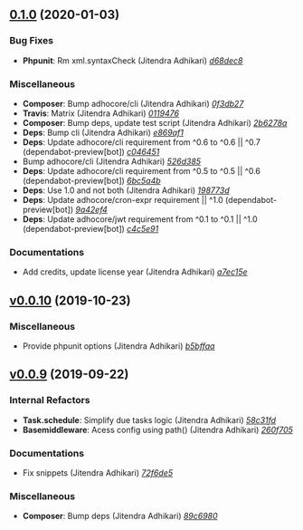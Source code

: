 ## [0.1.0](https://github.com/adhocore/phalcon-ext/releases/tag/0.1.0) (2020-01-03)

### Bug Fixes
- **Phpunit**: Rm xml.syntaxCheck (Jitendra Adhikari) [_d68dec8_](https://github.com/adhocore/phalcon-ext/commit/d68dec8)

### Miscellaneous
- **Composer**: Bump adhocore/cli (Jitendra Adhikari) [_0f3db27_](https://github.com/adhocore/phalcon-ext/commit/0f3db27)
- **Travis**: Matrix (Jitendra Adhikari) [_0119476_](https://github.com/adhocore/phalcon-ext/commit/0119476)
- **Composer**: Bump deps, update test script (Jitendra Adhikari) [_2b6278a_](https://github.com/adhocore/phalcon-ext/commit/2b6278a)
- **Deps**: Bump cli (Jitendra Adhikari) [_e869af1_](https://github.com/adhocore/phalcon-ext/commit/e869af1)
- **Deps**: Update adhocore/cli requirement from ^0.6 to ^0.6 || ^0.7 (dependabot-preview[bot]) [_c046451_](https://github.com/adhocore/phalcon-ext/commit/c046451)
- Bump adhocore/cli (Jitendra Adhikari) [_526d385_](https://github.com/adhocore/phalcon-ext/commit/526d385)
- **Deps**: Update adhocore/cli requirement from ^0.5 to ^0.5 || ^0.6 (dependabot-preview[bot]) [_6bc5a4b_](https://github.com/adhocore/phalcon-ext/commit/6bc5a4b)
- **Deps**: Use 1.0 and not both (Jitendra Adhikari) [_198773d_](https://github.com/adhocore/phalcon-ext/commit/198773d)
- **Deps**: Update adhocore/cron-expr requirement || ^1.0 (dependabot-preview[bot]) [_9a42ef4_](https://github.com/adhocore/phalcon-ext/commit/9a42ef4)
- **Deps**: Update adhocore/jwt requirement from ^0.1 to ^0.1 || ^1.0 (dependabot-preview[bot]) [_c4c5e91_](https://github.com/adhocore/phalcon-ext/commit/c4c5e91)

### Documentations
- Add credits, update license year (Jitendra Adhikari) [_a7ec15e_](https://github.com/adhocore/phalcon-ext/commit/a7ec15e)


## [v0.0.10](https://github.com/adhocore/phalcon-ext/releases/tag/v0.0.10) (2019-10-23)

### Miscellaneous
- Provide phpunit options (Jitendra Adhikari) [_b5bffaa_](https://github.com/adhocore/phalcon-ext/commit/b5bffaa)


## [v0.0.9](https://github.com/adhocore/phalcon-ext/releases/tag/v0.0.9) (2019-09-22)

### Internal Refactors
- **Task.schedule**: Simplify due tasks logic (Jitendra Adhikari) [_58c31fd_](https://github.com/adhocore/phalcon-ext/commit/58c31fd)
- **Basemiddleware**: Acess config using path() (Jitendra Adhikari) [_260f705_](https://github.com/adhocore/phalcon-ext/commit/260f705)

### Documentations
- Fix snippets (Jitendra Adhikari) [_72f6de5_](https://github.com/adhocore/phalcon-ext/commit/72f6de5)

### Miscellaneous
- **Composer**: Bump deps (Jitendra Adhikari) [_89c6980_](https://github.com/adhocore/phalcon-ext/commit/89c6980)
